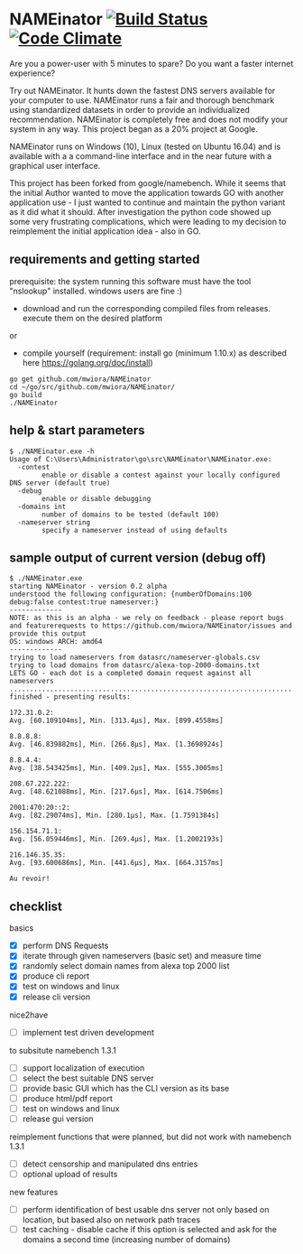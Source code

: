 NAMEinator [![Build Status](https://travis-ci.org/mwiora/NAMEinator.svg)](https://travis-ci.org/mwiora/NAMEinator) [![Code Climate](https://codeclimate.com/github/mwiora/NAMEinator/badges/gpa.svg)](https://codeclimate.com/github/mwiora/NAMEinator)
=========

Are you a power-user with 5 minutes to spare? Do you want a faster internet experience?

Try out NAMEinator. It hunts down the fastest DNS servers available for your
computer to use. NAMEinator runs a fair and thorough benchmark using standardized
datasets in order to provide an individualized recommendation. NAMEinator is completely
free and does not modify your system in any way.
This project began as a 20% project at Google.

NAMEinator runs on Windows (10), Linux (tested on Ubuntu 16.04) and is available with a
a command-line interface and in the near future with a graphical user interface.

This project has been forked from google/namebench. While it seems that the initial Author wanted to move the application towards GO with another application use - I just wanted to continue and maintain the python variant as it did what it should.
After investigation the python code showed up some very frustrating complications, which were leading to my decision to reimplement the initial application idea - also in GO.

requirements and getting started
---------------

prerequisite: the system running this software must have the tool "nslookup" installed.
windows users are fine :)

* download and run the corresponding compiled files from releases. execute them on the desired platform

or

* compile yourself (requirement: install go (minimum 1.10.x) as described here https://golang.org/doc/install)
```
go get github.com/mwiora/NAMEinator
cd ~/go/src/github.com/mwiora/NAMEinator/
go build
./NAMEinator
```

help & start parameters
---------------

```
$ ./NAMEinator.exe -h
Usage of C:\Users\Administrator\go\src\NAMEinator\NAMEinator.exe:
  -contest
        enable or disable a contest against your locally configured DNS server (default true)
  -debug
        enable or disable debugging
  -domains int
        number of domains to be tested (default 100)
  -nameserver string
        specify a nameserver instead of using defaults
```

sample output of current version (debug off)
---------------

```
$ ./NAMEinator.exe
starting NAMEinator - version 0.2 alpha
understood the following configuration: {numberOfDomains:100 debug:false contest:true nameserver:}
-------------
NOTE: as this is an alpha - we rely on feedback - please report bugs and featurerequests to https://github.com/mwiora/NAMEinator/issues and provide this output
OS: windows ARCH: amd64
-------------
trying to load nameservers from datasrc/nameserver-globals.csv
trying to load domains from datasrc/alexa-top-2000-domains.txt
LETS GO - each dot is a completed domain request against all nameservers
....................................................................................................
finished - presenting results:

172.31.0.2:
Avg. [60.109104ms], Min. [313.4µs], Max. [899.4558ms]

8.8.8.8:
Avg. [46.839882ms], Min. [266.8µs], Max. [1.3698924s]

8.8.4.4:
Avg. [38.543425ms], Min. [409.2µs], Max. [555.3005ms]

208.67.222.222:
Avg. [48.621088ms], Min. [217.6µs], Max. [614.7506ms]

2001:470:20::2:
Avg. [82.29074ms], Min. [280.1µs], Max. [1.7591384s]

156.154.71.1:
Avg. [56.059446ms], Min. [269.4µs], Max. [1.2002193s]

216.146.35.35:
Avg. [93.600686ms], Min. [441.6µs], Max. [664.3157ms]

Au revoir!
```

checklist
---------------
basics
- [x] perform DNS Requests
- [x] iterate through given nameservers (basic set) and measure time
- [x] randomly select domain names from alexa top 2000 list
- [x] produce cli report
- [x] test on windows and linux
- [x] release cli version

nice2have
- [ ] implement test driven development

to subsitute namebench 1.3.1
- [ ] support localization of execution
- [ ] select the best suitable DNS server
- [ ] provide basic GUI which has the CLI version as its base
- [ ] produce html/pdf report
- [ ] test on windows and linux
- [ ] release gui version

reimplement functions that were planned, but did not work with namebench 1.3.1
- [ ] detect censorship and manipulated dns entries
- [ ] optional upload of results

new features
- [ ] perform identification of best usable dns server not only based on location, but based also on network path traces
- [ ] test caching - disable cache if this option is selected and ask for the domains a second time (increasing number of domains)
